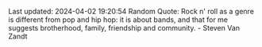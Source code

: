 Last updated: 2024-04-02 19:20:54
Random Quote: Rock n' roll as a genre is different from pop and hip hop: it is about bands, and that for me suggests brotherhood, family, friendship and community. - Steven Van Zandt